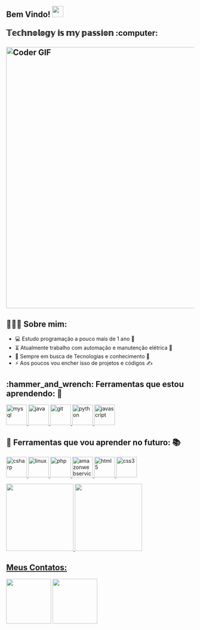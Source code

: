 <h2 align="left">
 <abc>
  <br>Bem Vindo! <img src="https://user-images.githubusercontent.com/42378118/110234147-e3259600-7f4e-11eb-95be-0c4047144dea.gif" width="30"><br>
  <br> 𝕋𝕖𝕔𝕙𝕟𝕠𝕝𝕠𝕘𝕪 𝕚𝕤 𝕞𝕪 𝕡𝕒𝕤𝕤𝕚𝕠𝕟 :computer:<br>
  <br>
    <img src="https://media2.giphy.com/media/v1.Y2lkPTc5MGI3NjExaXUzbXgydmR1M2V1YzA5MWRqbnV6NW1udTN0MXFyMmswMXlsNGRqciZlcD12MV9pbnRlcm5hbF9naWZfYnlfaWQmY3Q9Zw/116wwYf3ajIvrG/giphy.gif" alt="Coder GIF" width="700">
 </abc>
</h2> 

<h2 align="left">👨🏻‍💻 Sobre mim: </h2>

- :computer: Estudo programação a pouco mais de 1 ano 📆
- :hourglass_flowing_sand: Atualmente trabalho com automação e manutenção elétrica 🔌
- :rocket: Sempre em busca de Tecnologias e conhecimento 🧠
- :zap: Aos poucos vou encher isso de projetos e códigos ✍️


<h2 align="left">:hammer_and_wrench: Ferramentas que estou aprendendo: 👾</h2>
<p align="left">
    <a href="https://www.mysql.com/" target="_blank"> <img src="https://cdn.jsdelivr.net/gh/devicons/devicon@latest/icons/mysql/mysql-original-wordmark.svg" alt="mysql" width="55" height="55"/> </a>
     <a href="https://www.java.com/" target="_blank"> <img src="https://cdn.jsdelivr.net/gh/devicons/devicon@latest/icons/java/java-original.svg" alt="java" width="55" height="55"/> </a>
     <a href="https://git-scm.com/" target="_blank"> <img src="https://cdn.jsdelivr.net/gh/devicons/devicon@latest/icons/git/git-original.svg" alt="git" width="55" height="55"/> </a>
     <a href="https://www.python.org/" target="_blank"> <img src="https://cdn.jsdelivr.net/gh/devicons/devicon@latest/icons/python/python-original.svg" alt="python" width="55" height="55"/> </a>
     <a href="https://developer.mozilla.org/en-US/docs/Web/JavaScript" target="_blank"> <img src="https://cdn.jsdelivr.net/gh/devicons/devicon@latest/icons/javascript/javascript-original.svg" alt="javascript" width="55" height="55"/> </a>
</p>

<h2 align="left">📑 Ferramentas que vou aprender no futuro: 📚 </h2>
<p align="left">
     <a href="https://learn.microsoft.com/dotnet/csharp/" target="_blank"> <img src="https://cdn.jsdelivr.net/gh/devicons/devicon@latest/icons/csharp/csharp-original.svg" alt="csharp" width="55" height="55"/> </a>
     <a href="https://www.linux.org/" target="_blank"> <img src="https://cdn.jsdelivr.net/gh/devicons/devicon@latest/icons/linux/linux-original.svg" alt="linux" width="55" height="55"/> </a>
     <a href="https://www.php.net/" target="_blank"> <img src="https://cdn.jsdelivr.net/gh/devicons/devicon@latest/icons/php/php-original.svg" alt="php" width="55" height="55"/> </a>
     <a href="https://aws.amazon.com/" target="_blank"> <img src="https://cdn.jsdelivr.net/gh/devicons/devicon@latest/icons/amazonwebservices/amazonwebservices-original-wordmark.svg" alt="amazonwebservices" width="55" height="55"/> </a>
     <a href="https://developer.mozilla.org/en-US/docs/Web/HTML" target="_blank"> <img src="https://cdn.jsdelivr.net/gh/devicons/devicon@latest/icons/html5/html5-original.svg" alt="html5" width="55" height="55"/> </a>
     <a href="https://developer.mozilla.org/en-US/docs/Web/CSS" target="_blank"> <img src="https://cdn.jsdelivr.net/gh/devicons/devicon@latest/icons/css3/css3-original.svg" alt="css3" width="55" height="55"/> </a>
</p>

<div>
<a href="https://github.com/aluno-lemes">
<img loading="lazy" height="180em" src="https://github-readme-stats.vercel.app/api/top-langs/?username=aluno-lemes&layout=compact&langs_count=7&theme=dracula"/>
<img loading="lazy" height="180em" src="https://github-readme-stats.vercel.app/api?username=aluno-lemes&show_icons=true&theme=dracula&include_all_commits=true&count_private=true"/>
</div>


## Meus Contatos:
<div>
<a href = "mailto:lucas.lemes2079@gmail.com"><img loading="lazy" src="https://img.shields.io/badge/Gmail-D14836?style=for-the-badge&logo=gmail&logoColor=white" target="_blank" width="120" height="120"></a>
<a href="https://www.linkedin.com/in/lemes-" target="_blank"><img loading="lazy" src="https://img.shields.io/badge/-LinkedIn-%230077B5?style=for-the-badge&logo=linkedin&logoColor=white" target="_blank" width="120" height="120" ></a>   
</div>


